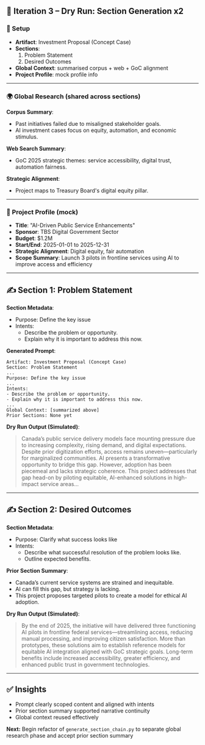 ## 🔁 Iteration 3 – Dry Run: Section Generation x2

### 🔧 Setup
- **Artifact**: Investment Proposal (Concept Case)
- **Sections**:
  1. Problem Statement
  2. Desired Outcomes
- **Global Context**: summarised corpus + web + GoC alignment
- **Project Profile**: mock profile info

---

### 🌍 Global Research (shared across sections)
**Corpus Summary**:
- Past initiatives failed due to misaligned stakeholder goals.
- AI investment cases focus on equity, automation, and economic stimulus.

**Web Search Summary**:
- GoC 2025 strategic themes: service accessibility, digital trust, automation fairness.

**Strategic Alignment**:
- Project maps to Treasury Board's digital equity pillar.

---

### 📘 Project Profile (mock)
- **Title**: "AI-Driven Public Service Enhancements"
- **Sponsor**: TBS Digital Government Sector
- **Budget**: $1.2M
- **Start/End**: 2025-01-01 to 2025-12-31
- **Strategic Alignment**: Digital equity, fair automation
- **Scope Summary**: Launch 3 pilots in frontline services using AI to improve access and efficiency

---

## ✍️ Section 1: Problem Statement
**Section Metadata**:
- Purpose: Define the key issue
- Intents:
  - Describe the problem or opportunity.
  - Explain why it is important to address this now.

**Generated Prompt**:
```
Artifact: Investment Proposal (Concept Case)
Section: Problem Statement
...
Purpose: Define the key issue
...
Intents:
- Describe the problem or opportunity.
- Explain why it is important to address this now.
...
Global Context: [summarized above]
Prior Sections: None yet
```

**Dry Run Output (Simulated)**:
> Canada’s public service delivery models face mounting pressure due to increasing complexity, rising demand, and digital expectations. Despite prior digitization efforts, access remains uneven—particularly for marginalized communities. AI presents a transformative opportunity to bridge this gap. However, adoption has been piecemeal and lacks strategic coherence. This project addresses that gap head-on by piloting equitable, AI-enhanced solutions in high-impact service areas...

---

## ✍️ Section 2: Desired Outcomes
**Section Metadata**:
- Purpose: Clarify what success looks like
- Intents:
  - Describe what successful resolution of the problem looks like.
  - Outline expected benefits.

**Prior Section Summary**:
- Canada’s current service systems are strained and inequitable.
- AI can fill this gap, but strategy is lacking.
- This project proposes targeted pilots to create a model for ethical AI adoption.

**Dry Run Output (Simulated)**:
> By the end of 2025, the initiative will have delivered three functioning AI pilots in frontline federal services—streamlining access, reducing manual processing, and improving citizen satisfaction. More than prototypes, these solutions aim to establish reference models for equitable AI integration aligned with GoC strategic goals. Long-term benefits include increased accessibility, greater efficiency, and enhanced public trust in government technologies.

---

## ✅ Insights
- Prompt clearly scoped content and aligned with intents
- Prior section summary supported narrative continuity
- Global context reused effectively

**Next:** Begin refactor of `generate_section_chain.py` to separate global research phase and accept prior section summary